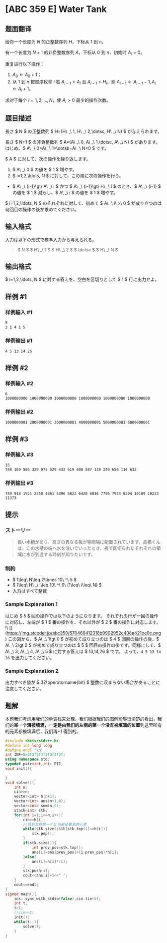 # [ABC 359 E] Water Tank

## 题面翻译

给你一个长度为 $N$ 的正整数序列 $H$，下标从 $1$ 到 $n$。

有一个长度为 $N+1$ 的非负整数序列 $A$，下标从 $0$ 到 $n$，初始时 $A_i=0$。

重复进行以下操作：
1. $A_0\leftarrow A_0+1$；
2. 从 $1$ 到 $n$ 按顺序枚举 $i$ 若 $A_{i-1}>A_i$ 且 $A_{i-1}>H_i$，则 $A_{i-1}\leftarrow A_{i-1}-1,A_i\leftarrow A_i+1$。

求对于每个 $i=1,2,\ldots,N$，使 $A_i>0$ 最少的操作次数。

## 题目描述

[problemUrl]: https://atcoder.jp/contests/abc359/tasks/abc359_e

長さ $ N $ の正整数列 $ H=(H\ _\ 1, H\ _\ 2,\dotsc, H\ _\ N) $ が与えられます。

長さ $ N+1 $ の非負整数列 $ A=(A\ _\ 0, A\ _\ 1,\dotsc, A\ _\ N) $ があります。 はじめ、$ A\ _\ 0=A\ _\ 1=\dotsb=A\ _\ N=0 $ です。

$ A $ に対して、次の操作を繰り返します。

1. $ A\ _\ 0 $ の値を $ 1 $ 増やす。
2. $ i=1,2,\ldots, N $ に対して、この順に次の操作を行う。
  - $ A\ _\ {i-1}\gt\ A\ _\ i $ かつ $ A\ _\ {i-1}\gt\ H\ _\ i $ のとき、$ A\ _\ {i-1} $ の値を $ 1 $ 減らし、$ A\ _\ i $ の値を $ 1 $ 増やす。
 
$ i=1,2,\ldots, N $ のそれぞれに対して、初めて $ A\ _\ i\ >\ 0 $ が成り立つのは何回目の操作の後か求めてください。

## 输入格式

入力は以下の形式で標準入力から与えられる。

> $ N $ $ H\ _\ 1 $ $ H\ _\ 2 $ $ \dotsc $ $ H\ _\ N $

## 输出格式

$ i=1,2,\ldots, N $ に対する答えを、空白を区切りとして $ 1 $ 行に出力せよ。

## 样例 #1

### 样例输入 #1

```
5
3 1 4 1 5
```

### 样例输出 #1

```
4 5 13 14 26
```

## 样例 #2

### 样例输入 #2

```
6
1000000000 1000000000 1000000000 1000000000 1000000000 1000000000
```

### 样例输出 #2

```
1000000001 2000000001 3000000001 4000000001 5000000001 6000000001
```

## 样例 #3

### 样例输入 #3

```
15
748 169 586 329 972 529 432 519 408 587 138 249 656 114 632
```

### 样例输出 #3

```
749 918 1921 2250 4861 5390 5822 6428 6836 7796 7934 8294 10109 10223 11373
```

## 提示

### ストーリー

> 長い水槽があり、高さの異なる板が等間隔に配置されています。高橋くんは、この水槽の端へ水を注いでいったとき、板で区切られたそれぞれの領域に水が到達する時刻が知りたいです。

### 制約

- $ 1\leq\ N\leq 2\times 10\ ^\ 5 $
- $ 1\leq\ H\ _\ i\leq 10\ ^\ 9\ (1\leq\ i\leq\ N) $
- 入力はすべて整数
 
### Sample Explanation 1

はじめ $ 5 $ 回の操作では以下のようになります。 それぞれの行が一回の操作に対応し、左端が $ 1 $ 番の操作を、それ以外が $ 2 $ 番の操作に対応します。 !\ [\](https://img.atcoder.jp/abc359/570466412318b9902952c408a421be0c.png) この図から、$ A\ _\ 1\gt 0 $ が初めて成り立つのは $ 4 $ 回目の操作の後、$ A\ _\ 2\gt 0 $ が初めて成り立つのは $ 5 $ 回目の操作の後です。同様にして、$ A\ _\ 3, A\ _\ 4, A\ _\ 5 $ に対する答えは $ 13,14,26 $ です。 よって、`4 5 13 14 26` を出力してください。

### Sample Explanation 2

出力すべき値が $ 32\operatorname{bit} $ 整数に収まらない場合があることに注意してください。


## 题解
本题我们考虑用我们的单调栈来处理，我们根据我们的图例能够很清楚的看出，我们的**某一个漕被填满，一定是由我们的左侧的第一个没有被填满的位置**到这里所有的元素都被填满后，我们再+1 得到的。

```cpp
#include <bits/stdc++.h>
#define int long long
#define endl '\n'
int INF=0x3f3f3f3f3f3f3f3f;
using namespace std;
typedef pair<int,int> PII;
void init(){
    
}
void solve(){
    int n;
    cin>>n;
    vector<int> h(n+1);
    vector<int> ans(n+1,0);
    vector<int> sum(n,0);
    stack<int> stk;
    for(int i=1;i<=n;i++){
        cin>>h[i];
        //找到左侧第一个比当前还要高的元素
        while(stk.size()&&h[stk.top()]<=h[i]){
            stk.pop();
        }
        if(stk.size()){
            int prev_pos=stk.top();
            ans[i]=ans[prev_pos]+(i-prev_pos)*h[i];
        }else{
            ans[i]=h[i]*(i);
        }
        stk.push(i);
        cout<<ans[i]+1<<" ";
    }
    cout<<endl;
}
signed main(){
    ios::sync_with_stdio(false),cin.tie(0);
    int t;
    t=1;
    //cin>>t;
    init();
    while(t--){
        solve();
    }
}
```